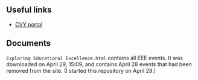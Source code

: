 ## Useful links

* [CVY portal](https://apply.college.columbia.edu/portal/register?c=&country=)

## Documents

`Exploring Educational Excellence.html` contains all EEE events. It was downloaded on April 29, 15:09, and contains April 28 events that had been removed from the site. (I started this repository on April 29.)
